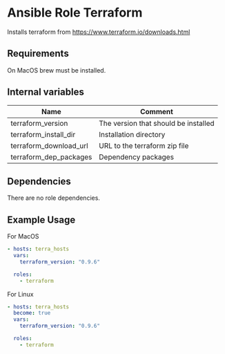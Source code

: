 # Ansible Role Terraform

Installs terraform from https://www.terraform.io/downloads.html

## Requirements

On MacOS brew must be installed.

## Internal variables

Name                   | Comment
---                    | ---
terraform_version      | The version that should be installed
terraform_install_dir  | Installation directory
terraform_download_url | URL to the terraform zip file
terraform_dep_packages | Dependency packages

## Dependencies

There are no role dependencies.

## Example Usage

For MacOS
```yaml
- hosts: terra_hosts
  vars:
    terraform_version: "0.9.6"

  roles:
    - terraform
```

For Linux
```yaml
- hosts: terra_hosts
  become: true
  vars:
    terraform_version: "0.9.6"

  roles:
    - terraform
```
